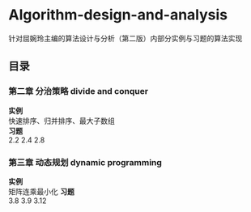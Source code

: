 # Algorithm-design-and-analysis
针对屈婉玲主编的算法设计与分析（第二版）内部分实例与习题的算法实现
## 目录
### 第二章 分治策略 divide and conquer
**实例**  
快速排序、归并排序、最大子数组  
**习题**  
2.2  2.4  2.8  
### 第三章 动态规划 dynamic programming  
**实例**  
矩阵连乘最小化
**习题**  
3.8  3.9  3.12 
